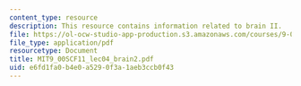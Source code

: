 ```yaml
---
content_type: resource
description: This resource contains information related to brain II.
file: https://ol-ocw-studio-app-production.s3.amazonaws.com/courses/9-00sc-introduction-to-psychology-fall-2011/e6fd1fa0b4e0a5290f3a1aeb3ccb0f43_MIT9_00SCF11_lec04_brain2.pdf
file_type: application/pdf
resourcetype: Document
title: MIT9_00SCF11_lec04_brain2.pdf
uid: e6fd1fa0-b4e0-a529-0f3a-1aeb3ccb0f43
---
```

